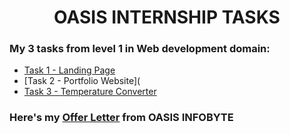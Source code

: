 # <center>OASIS INTERNSHIP TASKS</center>


### My 3 tasks from level 1 in Web development domain:

- [Task 1 - Landing Page](https://somya2010.github.io/oibsip_task1/)
- [Task 2 - Portfolio Website]( 
- [Task 3 - Temperature Converter](https://somya2010.github.io/task3/) 
  

### Here's my [Offer Letter](https://drive.google.com/file/d/1bJ5QVA_biYbaOFHG3UX-AUWWgN5fN9rd/view) from OASIS INFOBYTE
